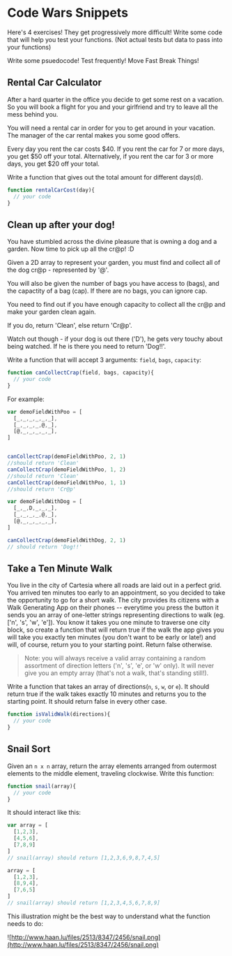 # Code Wars Snippets

Here's 4 exercises! They get progressively more difficult! Write some code that will help you test your functions. (Not actual tests but data to pass into your functions)

Write some psuedocode!
Test frequently!
Move Fast Break Things!

## Rental Car Calculator

After a hard quarter in the office you decide to get some rest on a vacation. So you will book a flight for you and your girlfriend and try to leave all the mess behind you.

You will need a rental car in order for you to get around in your vacation. The manager of the car rental makes you some good offers.

Every day you rent the car costs $40. If you rent the car for 7 or more days, you get $50 off your total. Alternatively, if you rent the car for 3 or more days, you get $20 off your total.

Write a function that gives out the total amount for different days(d).

```js
function rentalCarCost(day){
  // your code
}
```

## Clean up after your dog!

You have stumbled across the divine pleasure that is owning a dog and a garden. Now time to pick up all the cr@p! :D

Given a 2D array to represent your garden, you must find and collect all of the dog cr@p - represented by '@'.

You will also be given the number of bags you have access to (bags), and the capactity of a bag (cap). If there are no bags, you can ignore cap.

You need to find out if you have enough capacity to collect all the cr@p and make your garden clean again.

If you do, return 'Clean', else return 'Cr@p'.

Watch out though - if your dog is out there ('D'), he gets very touchy about being watched. If he is there you need to return 'Dog!!'.

Write a function that will accept 3 arguments: `field`, `bags`, `capacity`:

```js
function canCollectCrap(field, bags, capacity){
  // your code
}
```

For example:

```js
var demoFieldWithPoo = [
  [_,_,_,_,_,_],
  [_,_,_,_,@,_],
  [@,_,_,_,_,_],
]


canCollectCrap(demoFieldWithPoo, 2, 1)
//should return 'Clean'
canCollectCrap(demoFieldWithPoo, 1, 2)
//should return 'Clean'
canCollectCrap(demoFieldWithPoo, 1, 1)
//should return 'Cr@p'

var demoFieldWithDog = [
  [_,_,D,_,_,_],
  [_,_,_,_,@,_],
  [@,_,_,_,_,_],
]

canCollectCrap(demoFieldWithDog, 2, 1)
// should return 'Dog!!'
```

## Take a Ten Minute Walk

You live in the city of Cartesia where all roads are laid out in a perfect grid. You arrived ten minutes too early to an appointment, so you decided to take the opportunity to go for a short walk. The city provides its citizens with a Walk Generating App on their phones -- everytime you press the button it sends you an array of one-letter strings representing directions to walk (eg. ['n', 's', 'w', 'e']). You know it takes you one minute to traverse one city block, so create a function that will return true if the walk the app gives you will take you exactly ten minutes (you don't want to be early or late!) and will, of course, return you to your starting point. Return false otherwise.

> Note: you will always receive a valid array containing a random assortment of direction letters ('n', 's', 'e', or 'w' only). It will never give you an empty array (that's not a walk, that's standing still!).

Write a function that takes an array of directions(`n`, `s`, `w`, or `e`). It should return true if the walk takes exactly 10 minutes and returns you to the starting point. It should return false in every other case.

```js
function isValidWalk(directions){
  // your code
}
```

## Snail Sort

Given an `n x n` array, return the array elements arranged from outermost elements to the middle element, traveling clockwise. Write this function:

```js
function snail(array){
  // your code
}
```

It should interact like this:

```js
var array = [
  [1,2,3],
  [4,5,6],
  [7,8,9]
]
// snail(array) should return [1,2,3,6,9,8,7,4,5]

array = [
  [1,2,3],
  [8,9,4],
  [7,6,5]
]
// snail(array) should return [1,2,3,4,5,6,7,8,9]
```

This illustration might be the best way to understand what the function needs to do:

![http://www.haan.lu/files/2513/8347/2456/snail.png](http://www.haan.lu/files/2513/8347/2456/snail.png)
